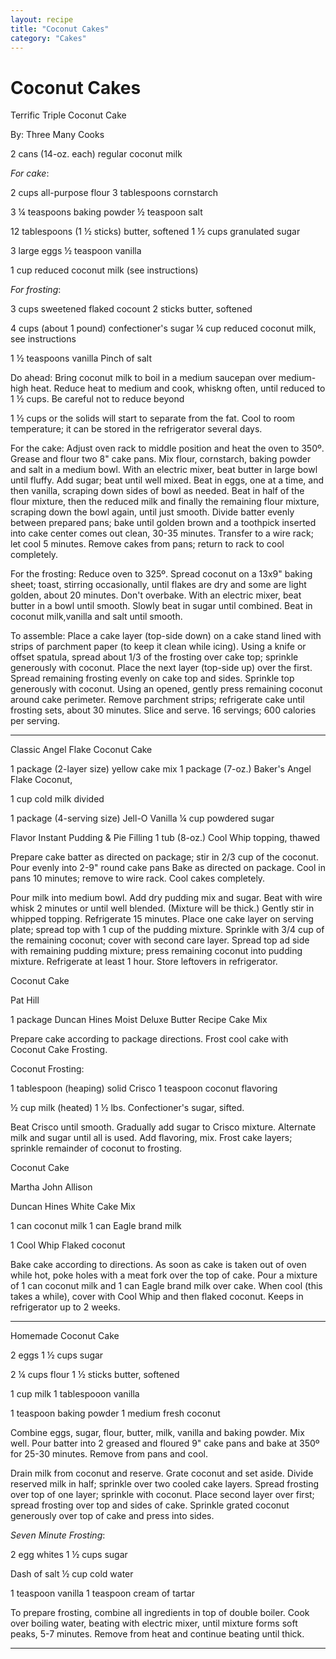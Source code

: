 ```yaml
---
layout: recipe
title: "Coconut Cakes"
category: "Cakes"
---
```


# Coconut Cakes

Terrific Triple Coconut Cake

By: Three Many Cooks

2 cans (14-oz. each) regular coconut milk

*For cake*:

2 cups all-purpose flour 3 tablespoons cornstarch

3 ¼ teaspoons baking powder ½ teaspoon salt

12 tablespoons (1 ½ sticks) butter, softened 1 ½ cups granulated sugar

3 large eggs ½ teaspoon vanilla

1 cup reduced coconut milk (see instructions)

*For frosting*:

3 cups sweetened flaked cocount 2 sticks butter, softened

4 cups (about 1 pound) confectioner\'s sugar ¼ cup reduced coconut milk,
see instructions

1 ½ teaspoons vanilla Pinch of salt

Do ahead: Bring coconut milk to boil in a medium saucepan over
medium-high heat. Reduce heat to medium and cook, whiskng often, until
reduced to 1 ½ cups. Be careful not to reduce beyond

1 ½ cups or the solids will start to separate from the fat. Cool to room
temperature; it can be stored in the refrigerator several days.

For the cake: Adjust oven rack to middle position and heat the oven to
350º. Grease and flour two 8\" cake pans. Mix flour, cornstarch, baking
powder and salt in a medium bowl. With an electric mixer, beat butter in
large bowl until fluffy. Add sugar; beat until well mixed. Beat in eggs,
one at a time, and then vanilla, scraping down sides of bowl as needed.
Beat in half of the flour mixture, then the reduced milk and finally the
remaining flour mixture, scraping down the bowl again, until just
smooth. Divide batter evenly between prepared pans; bake until golden
brown and a toothpick inserted into cake center comes out clean, 30-35
minutes. Transfer to a wire rack; let cool 5 minutes. Remove cakes from
pans; return to rack to cool completely.

For the frosting: Reduce oven to 325º. Spread coconut on a 13x9\" baking
sheet; toast, stirring occasionally, until flakes are dry and some are
light golden, about 20 minutes. Don\'t overbake. With an electric mixer,
beat butter in a bowl until smooth. Slowly beat in sugar until combined.
Beat in coconut milk,vanilla and salt until smooth.

To assemble: Place a cake layer (top-side down) on a cake stand lined
with strips of parchment paper (to keep it clean while icing). Using a
knife or offset spatula, spread about 1/3 of the frosting over cake top;
sprinkle generously with coconut. Place the next layer (top-side up)
over the first. Spread remaining frosting evenly on cake top and sides.
Sprinkle top generously with coconut. Using an opened, gently press
remaining coconut around cake perimeter. Remove parchment strips;
refrigerate cake until frosting sets, about 30 minutes. Slice and serve.
16 servings; 600 calories per serving.

****

Classic Angel Flake Coconut Cake

1 package (2-layer size) yellow cake mix 1 package (7-oz.) Baker\'s
Angel Flake Coconut,

1 cup cold milk divided

1 package (4-serving size) Jell-O Vanilla ¼ cup powdered sugar

Flavor Instant Pudding & Pie Filling 1 tub (8-oz.) Cool Whip topping,
thawed

Prepare cake batter as directed on package; stir in 2/3 cup of the
coconut. Pour evenly into 2-9\" round cake pans Bake as directed on
package. Cool in pans 10 minutes; remove to wire rack. Cool cakes
completely.

Pour milk into medium bowl. Add dry pudding mix and sugar. Beat with
wire whisk 2 minutes or until well blended. (Mixture will be thick.)
Gently stir in whipped topping. Refrigerate 15 minutes. Place one cake
layer on serving plate; spread top with 1 cup of the pudding mixture.
Sprinkle with 3/4 cup of the remaining coconut; cover with second care
layer. Spread top ad side with remaining pudding mixture; press
remaining coconut into pudding mixture. Refrigerate at least 1 hour.
Store leftovers in refrigerator.

Coconut Cake

Pat Hill

1 package Duncan Hines Moist Deluxe Butter Recipe Cake Mix

Prepare cake according to package directions. Frost cool cake with
Coconut Cake Frosting.

Coconut Frosting:

1 tablespoon (heaping) solid Crisco 1 teaspoon coconut flavoring

½ cup milk (heated) 1 ½ lbs. Confectioner\'s sugar, sifted.

Beat Crisco until smooth. Gradually add sugar to Crisco mixture.
Alternate milk and sugar until all is used. Add flavoring, mix. Frost
cake layers; sprinkle remainder of coconut to frosting.

Coconut Cake

Martha John Allison

Duncan Hines White Cake Mix

1 can coconut milk 1 can Eagle brand milk

1 Cool Whip Flaked coconut

Bake cake according to directions. As soon as cake is taken out of oven
while hot, poke holes with a meat fork over the top of cake. Pour a
mixture of 1 can coconut milk and 1 can Eagle brand milk over cake. When
cool (this takes a while), cover with Cool Whip and then flaked coconut.
Keeps in refrigerator up to 2 weeks.

****

Homemade Coconut Cake

2 eggs 1 ½ cups sugar

2 ¼ cups flour 1 ½ sticks butter, softened

1 cup milk 1 tablespooon vanilla

1 teaspoon baking powder 1 medium fresh coconut

Combine eggs, sugar, flour, butter, milk, vanilla and baking powder. Mix
well. Pour batter into 2 greased and floured 9\" cake pans and bake at
350º for 25-30 minutes. Remove from pans and cool.

Drain milk from coconut and reserve. Grate coconut and set aside. Divide
reserved milk in half; sprinkle over two cooled cake layers. Spread
frosting over top of one layer; sprinkle with coconut. Place second
layer over first; spread frosting over top and sides of cake. Sprinkle
grated coconut generously over top of cake and press into sides.

*Seven Minute Frosting*:

2 egg whites 1 ½ cups sugar

Dash of salt ½ cup cold water

1 teaspoon vanilla 1 teaspoon cream of tartar

To prepare frosting, combine all ingredients in top of double boiler.
Cook over boiling water, beating with electric mixer, until mixture
forms soft peaks, 5-7 minutes. Remove from heat and continue beating
until thick.

****
